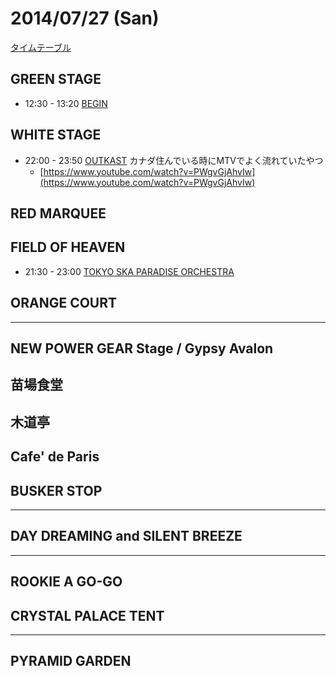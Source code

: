 # 2014/07/27 (San)

[タイムテーブル](http://www.fujirockfestival.com/artist/timetable/tt27.asp)

## GREEN STAGE

+ 12:30 - 13:20 [BEGIN](http://www.fujirockfestival.com/artist/artistdata.asp?id=160)

## WHITE STAGE

+ 22:00 - 23:50 [OUTKAST](http://www.fujirockfestival.com/artist/artistdata.asp?id=3936)
    カナダ住んでいる時にMTVでよく流れていたやつ
    + [https://www.youtube.com/watch?v=PWgvGjAhvIw](https://www.youtube.com/watch?v=PWgvGjAhvIw)


## RED MARQUEE


## FIELD OF HEAVEN

+ 21:30 - 23:00 [TOKYO SKA PARADISE ORCHESTRA](http://www.fujirockfestival.com/artist/artistdata.asp?id=508)


## ORANGE COURT


---

## NEW POWER GEAR Stage / Gypsy Avalon


## 苗場食堂


## 木道亭


## Cafe' de Paris


## BUSKER STOP


---

## DAY DREAMING and SILENT BREEZE


---

## ROOKIE A GO-GO


## CRYSTAL PALACE TENT


---

## PYRAMID GARDEN


